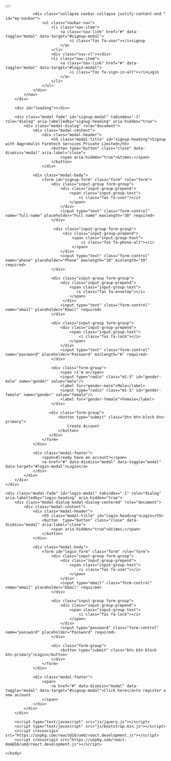 <!DOCTYPE html>
<html lang="en">
    <head>
        <meta name="viewport" content="width=device-width,initial-scale=1">
        <title>
            Welcome | Aqgromalin Farmtech Services Private Limited
        </title>
        <link rel="stylesheet" href="css/bootstrap.min.css">
        <link rel="stylesheet" href="https://use.fontawesome.com/release/v5.11.2/css/all.css">
        <link rel="stylesheet" href="https://fonts.googleapis.com/css2?family=Open+Sans:ital,wght@0,300;0,400;0,600;0,700;0,800;1,300;1,400;1,600;1,700;1,800&display=swap"/>
        <link rel="stylesheet" href="css/common.css">
    </head>
    <body>
        <div class="header sticky-top">
            <nav class="navbar navbar-expand-md navbar-light">
                <a class="navbar-brand" href="index.html">
                </a>
                <button class="navbar-toggler" type="button" data-toggle=" collapse" data-target="#my-navbar">
                    <span class="navbar-toggler-icon" ></span>
                </button>

                <div class="collapse navbar-collapse justify-content-end " id="my-navbar">
                    <ul class="navbar-nav">
                        <li class="nav-item">
                            <a class="nav-link" href="#" data-toggle="modal" data-target="#signup-modal">
                                <i class="fas fa-user"></i>signup
                            </a>
                        </li>
                        <div class="nav-vl"></div>
                        <li class="nav-item">
                            <a class="nav-link" href="#" data-toggle="modal" data-target="#login-modal">
                                <i class="fas fa-sign-in-alt"></i>Login
                            </a>
                        </li>
                    </ul>
                </div>
            </nav>
        </div>

        <div id="loading"></div>

        <div class="modal fade" id="signup-modal" tabindex="-1" role="dialog" aria-labelledby="signup-heading" aria-hidden="true">
            <div class="modal-dialog" role="document">
                <div class="modal-content">
                    <div class="modal-header">
                        <h5 class="modal-title" id="signup-heading">Signup with Aqgromalin Farmtech Services Private Limited</h5>
                        <button type="button" class="close" data-dismiss="modal" aria-label="close">
                            <span aria-hidden="true">&times;</span>
                        </button>
                    </div>

                <div class="modal-body">
                    <form id="signup-form" class="form" role="form">
                        <div class="input-group form-group">
                            <div class="input-group-prepend">
                                <span class="input-group-text">
                                    <i class="fas fa-user"></i>
                                </span>
                            </div>
                            <input type="text" class="form-control" name="full-name" placeholder="Full name" maxlength="30" required>
                        </div>

                         <div class="input-group form-group">
                             <div class="input-group-prepend">
                                 <span class="input-group-text">
                                     <i class="fas fa-phone-alt"></i>
                                 </span>
                            </div>
                            <input type="text" class="form-control" name="phone" placeholder="Phone" maxlength="10" minlength="10" required>
                        </div>

                        <div class="input-group form-group">
                            <div class="input-group-prepend">
                                <span class="input-group-text">
                                   <i class="fas fa-envelop"></i>
                                </span>
                             </div>
                            <input type="text" class="form-control" name="email" placeholder="Email" required>
                        </div>

                        <div class="input-group form-group">
                            <div class="input-group-prepend">
                                <span class="input-group-text">
                                    <i class="fas fa-lock"></i>
                                </span>
                            </div>
                            <input type="text" class="form-control" name="password" placeholder="Password" minlength="6" required>
                        </div>

                        <div class="form-group">
                            <span >I'm a</span>
                            <input type="radio" class="m1-3" id="gender-male" name="gender" value="male"/>
                            <label for="gender-male">Male</label>
                            <input type="radio" class="m1-3" id="gender-female" name="gender" value="female"/>
                            <label for="gender-female">Female</label>
                        </div>

                       <div class="form-group">
                           <button type="submit" class="btn btn-block btn-primary">
                               Create Account
                           </button>
                       </div>
                    </form>
                </div>

                <div class="modal-footer">
                    <span>Already have an account?</span>
                    <a href="#" data-dismiss="modal" data-toggle="modal" data-target="#login-modal">Login</a>
                </div>
            </div>
        </div>
    </div>

    <div class="modal-fade" id="login-modal" tabindex="-1" role="dialog" aria-labelledby="login-heading" aria-hidden="true">
        <div class="modal-dialog modal-dialog-centered" role="document">
            <div class="modal-content">
                <div class="modal-header">
                    <h5 class="modal-title" id="login-heading">Login</h5>
                    <button  type="button" class="close" data-dismiss="modal" aria-label="close">
                        <span aria-hidden="true">&times;</span>
                    </button>
                </div>

                <div class="modal-body">
                    <form id="login-form" class="form" role="form">
                        <div class="input-group form-group">
                            <div class="input-group-prepend">
                                <span class="input-group-text">
                                    <i class="fas fa-user"></i>
                                </span>
                            </div>
                            <input type="email" class="form-control" name="email" placeholder="Email" required>
                        </div>

                        <div class="input-group form-group">
                            <div class="input-group-prepend">
                                <span class="input-group-text">
                                    <i class="fas fa-lock"></i>
                                </span>
                            </div>
                            <input type="password" class="form-control" name="password" placeholder="Password" required>
                        </div>

                        <div class="form-group">
                            <button type="submit" class="btn btn-block btn-primary">Login</button>
                        </div>
                    </form>
                </div>

                <div class="modal-footer">
                    <span>
                        <a href="#" data-dismiss="modal" data-toggle="modal" data-target="#signup-modal">Click here</a>to register a new account
                    </span>
                </div>
            </div>
        </div>

        <script type="text/javascript" src="js/jquery.js"></script>
        <script type="text/javascript" src="js/bootstrap.min.js"></script>
        <script crossorigin src="https://unpkg.com/react@16/umd/react.development.js"></script>
        <script crossorigin src="https://unpkg.com/react-dom@16/umd/react.development.js"></script>
        
    </body>
</html>
